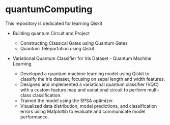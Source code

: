 # quantumComputing

This repository is dedicated for learning Qiskit
 - Building quantum Circuit and Project
    - Constructing Classical Gates using Quantum Gates 
    - Quantum Teleportation using Qiskit

 - Variational Quantum Classifier for Iris Dataset - Quantum Machine Learning

    - Developed a quantum machine learning model using Qiskit to classify the Iris dataset, focusing on sepal length and width features.
    - Designed and implemented a variational quantum classifier (VQC) with a custom feature map and variational circuit to perform multi-class classification.
    - Trained the model using the SPSA optimizer.
    - Visualized data distribution, model predictions, and classification errors using Matplotlib to evaluate and communicate model performance.